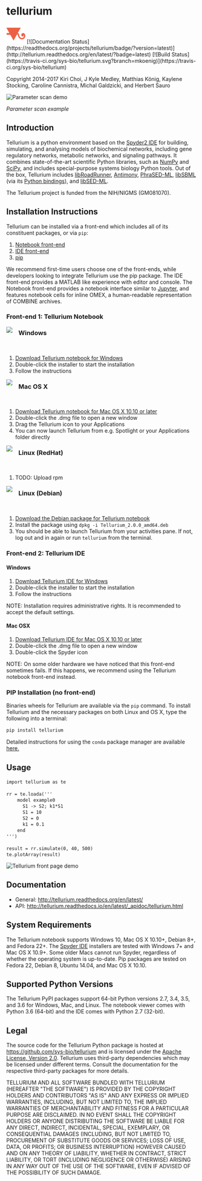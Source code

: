 # tellurium
<img title="tellurium logo" src="./docs/images/tellurium_logo.png" height="50" />
[![Documentation Status](https://readthedocs.org/projects/tellurium/badge/?version=latest)](http://tellurium.readthedocs.org/en/latest/?badge=latest)
[![Build Status](https://travis-ci.org/sys-bio/tellurium.svg?branch=mkoenig)](https://travis-ci.org/sys-bio/tellurium)

Copyright 2014-2017
Kiri Choi, J Kyle Medley, Matthias König, Kaylene Stocking, Caroline Cannistra, Michal Galdzicki, and Herbert Sauro

![Parameter scan demo](http://tellurium.readthedocs.org/en/latest/_images/parameter_scan_2_0.png)

*Parameter scan example*

## Introduction

Tellurium is a python environment based on the [Spyder2 IDE](https://github.com/spyder-ide/spyder) 
for building, simulating, and analysing models of biochemical networks, 
including gene regulatory networks, metabolic networks, and signaling pathways. 
It combines state-of-the-art scientific Python libraries, such 
as [NumPy](http://www.numpy.org/) and [SciPy](http://www.scipy.org/), 
and includes special-purpose systems biology Python tools. Out of the box, 
Tellurium includes [libRoadRunner](https://github.com/sys-bio/roadrunner), 
[Antimony](http://antimony.sourceforge.net/), [PhraSED-ML](http://phrasedml.sf.net/), 
[libSBML](http://sbml.org/Software/libSBML) (via its [Python bindings](http://sbml.org/Software/libSBML/5.12.0/docs/formatted/python-api/)), and [libSED-ML](https://github.com/fbergmann/libSEDML).

The Tellurium project is funded from the NIH/NIGMS (GM081070).

## Installation Instructions

Tellurium can be installed via a front-end which includes all of its constituent packages, or via `pip`:

1. [Notebook front-end](#front-end-1-tellurium-notebook)
2. [IDE front-end](#front-end-2-tellurium-ide)
3. [pip](#pip-installation-no-front-end)

We recommend first-time users choose one of the front-ends, while developers looking to integrate Tellurium use the pip package. The IDE front-end provides a MATLAB like experience with editor and console. The Notebook front-end provides a notebook interface similar to [Jupyter](http://jupyter.org/), and features notebook cells for inline OMEX, a human-readable representation of COMBINE archives.

### Front-end 1: Tellurium Notebook


<img align="left" width="32px" id="windows" src="https://raw.githubusercontent.com/wiki/sys-bio/tellurium/img/windows.png">
<h3>Windows</h3>
<br style="clear:both"/>

1. [Download Tellurium notebook for Windows](https://github.com/sys-bio/tellurium/releases/download/2.0.0-alpha4/Tellurium.Setup.2.0.0.exe)
2. Double-click the installer to start the installation
3. Follow the instructions

<img align="left" width="32px" id="mac-osx" src="https://raw.githubusercontent.com/wiki/sys-bio/tellurium/img/macos.png">
<h3>Mac OS X</h3>
<br style="clear:both"/>

1. [Download Tellurium notebook for Mac OS X 10.10 or later](https://github.com/sys-bio/tellurium/releases/download/2.0.0-alpha4/Tellurium-2.0.0.dmg)
2. Double-click the .dmg file to open a new window
3. Drag the Tellurium icon to your Applications
4. You can now launch Tellurium from e.g. Spotlight or your Applications folder directly


<img align="left" width="32px" id="redhat" src="https://raw.githubusercontent.com/wiki/sys-bio/tellurium/img/redhat.png">
<h3>Linux (RedHat)</h3>
<br style="clear:both"/>

1. TODO: Upload rpm

<img align="left" width="32px" id="debian" src="https://raw.githubusercontent.com/wiki/sys-bio/tellurium/img/debian.png">
<h3>Linux (Debian)</h3>
<br style="clear:both"/>

1. [Download the Debian package for Tellurium notebook](https://github.com/sys-bio/tellurium/releases/download/2.0.0-alpha9/Tellurium_2.0.0_amd64.deb)
2. Install the package using `dpkg -i Tellurium_2.0.0_amd64.deb`
3. You should be able to launch Tellurium from your activities pane. If not, log out and in again or run `tellurium` from the terminal.

### Front-end 2: Tellurium IDE

#### Windows

1. [Download Tellurium IDE for Windows](https://sourceforge.net/projects/pytellurium/files/Tellurium-2.0/2.0.0beta/Tellurium-2.0.0beta-Python-2.7-win64-portable-setup-beta.exe/download)
2. Double-click the installer to start the installation
3. Follow the instructions

NOTE: Installation requires administrative rights. It is recommended to accept the default settings.

#### Mac OSX

1. [Download Tellurium IDE for Mac OS X 10.10 or later](https://github.com/sys-bio/tellurium/releases/download/1.3.5-rc3/Tellurium-1.3.5-Spyder-2.3.8-OSX.dmg)
2. Double-click the .dmg file to open a new window
3. Double-click the Spyder icon

NOTE: On some older hardware we have noticed that this front-end sometimes fails. If this happens, we recommend using the Tellurium notebook front-end instead.

### PIP Installation (no front-end)

Binaries wheels for Tellurium are available via the `pip` command. To install Tellurium and the necessary packages on both Linux and OS X, type the following into a terminal:

```bash
pip install tellurium
```

Detailed instructions for using the `conda` package manager are available [here.](http://conda.pydata.org/docs/using/pkgs.html) 

## Usage

```{python}
import tellurium as te

rr = te.loada('''
    model example0
      S1 -> S2; k1*S1
      S1 = 10
      S2 = 0
      k1 = 0.1
    end
''')

result = rr.simulate(0, 40, 500) 
te.plotArray(result)
```

![Tellurium front page demo](https://raw.githubusercontent.com/wiki/sys-bio/tellurium/img/tellurium-front-page-image.png)

## Documentation 

* General: http://tellurium.readthedocs.org/en/latest/
* API: http://tellurium.readthedocs.io/en/latest/_apidoc/tellurium.html


## System Requirements

The Tellurium notebook supports Windows 10, Mac OS X 10.10+, Debian 8+, and Fedora 22+. The [Spyder IDE](https://github.com/sys-bio/tellurium#installation-instructions) installers are tested with Windows 7+ and Mac OS X 10.9+. Some older Macs cannot run Spyder, regardless of whether the operating system is up-to-date. Pip packages are tested on Fedora 22, Debian 8, Ubuntu 14.04, and Mac OS X 10.10.

## Supported Python Versions

The Tellurium PyPI packages support 64-bit Python versions 2.7, 3.4, 3.5, and 3.6 for Windows, Mac, and Linux. The notebook viewer comes with Python 3.6 (64-bit) and the IDE comes with Python 2.7 (32-bit).

## Legal

The source code for the Tellurium Python package is hosted at https://github.com/sys-bio/tellurium and is licensed under the [Apache License, Version 2.0](http://www.apache.org/licenses/LICENSE-2.0). Tellurium uses third-party dependencies which may be licensed under different terms. Consult the documentation for the respective third-party packages for more details.

TELLURIUM AND ALL SOFTWARE BUNDLED WITH TELLURIUM (HEREAFTER "THE SOFTWARE") IS PROVIDED BY THE COPYRIGHT HOLDERS AND CONTRIBUTORS "AS IS" AND ANY EXPRESS OR IMPLIED WARRANTIES, INCLUDING, BUT NOT LIMITED TO, THE IMPLIED WARRANTIES OF MERCHANTABILITY AND FITNESS FOR A PARTICULAR PURPOSE ARE DISCLAIMED. IN NO EVENT SHALL THE COPYRIGHT HOLDERS OR ANYONE DISTRIBUTING THE SOFTWARE BE LIABLE FOR ANY DIRECT, INDIRECT, INCIDENTAL, SPECIAL, EXEMPLARY, OR CONSEQUENTIAL DAMAGES (INCLUDING, BUT NOT LIMITED TO, PROCUREMENT OF SUBSTITUTE GOODS OR SERVICES; LOSS OF USE, DATA, OR PROFITS; OR BUSINESS INTERRUPTION) HOWEVER CAUSED AND ON ANY THEORY OF LIABILITY, WHETHER IN CONTRACT, STRICT LIABILITY, OR TORT (INCLUDING NEGLIGENCE OR OTHERWISE) ARISING IN ANY WAY OUT OF THE USE OF THE SOFTWARE, EVEN IF ADVISED OF THE POSSIBILITY OF SUCH DAMAGE.

